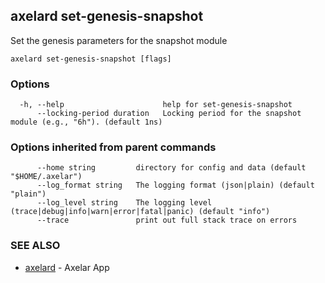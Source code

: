 ## axelard set-genesis-snapshot

Set the genesis parameters for the snapshot module

```
axelard set-genesis-snapshot [flags]
```

### Options

```
  -h, --help                      help for set-genesis-snapshot
      --locking-period duration   Locking period for the snapshot module (e.g., "6h"). (default 1ns)
```

### Options inherited from parent commands

```
      --home string         directory for config and data (default "$HOME/.axelar")
      --log_format string   The logging format (json|plain) (default "plain")
      --log_level string    The logging level (trace|debug|info|warn|error|fatal|panic) (default "info")
      --trace               print out full stack trace on errors
```

### SEE ALSO

- [axelard](axelard.md)	 - Axelar App

